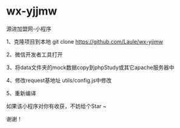 # wx-yjjmw
源进加盟网-小程序

1、克隆项目到本地
git clone https://github.com/Laule/wx-yjjmw

2、微信开发者工具打开

3、将data文件夹的mock数据copy到phpStudy或其它apache服务器中

4、修改request基地址 utils/config.js中修改

5、重新编译

如果该小程序对你有收获，不妨给个Star ~ 

谢谢！



